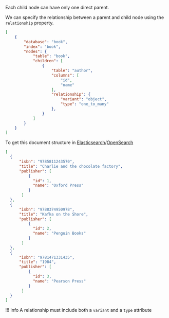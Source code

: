 Each child node can have only one direct parent.

We can specify the relationship between a parent and child node using the `relationship` property.

```JSON
[
    {
        "database": "book",
        "index": "book",
        "nodes": {
            "table": "book",
            "children": [
                {
                    "table": "author",
                    "columns": [
                        "id",
                        "name"
                    ],
                    "relationship": {
                        "variant": "object",
                        "type": "one_to_many"
                    },
                }
            ]
        }
    }
]
```

To get this document structure in [Elasticsearch](https://www.elastic.co/products/elastic-stack)/[OpenSearch](https://opensearch.org/)

```JSON
[
  {
      "isbn": "9785811243570",
      "title": "Charlie and the chocolate factory",
      "publisher": [
          {
            "id": 1,
            "name": "Oxford Press"
          }
       ]
  },
  {
      "isbn": "9788374950978",
      "title": "Kafka on the Shore",
      "publisher": [
          {
            "id": 2,
            "name": "Penguin Books"
          }
       ]
  },
  {
      "isbn": "9781471331435",
      "title": "1984",
      "publisher": [
          {
            "id": 3,
            "name": "Pearson Press"
          }
       ]
  }
]
```

!!! info
    A relationship must include both a `variant` and a `type` attribute

